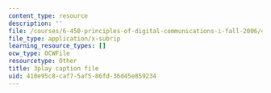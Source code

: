 ```yaml
---
content_type: resource
description: ''
file: /courses/6-450-principles-of-digital-communications-i-fall-2006/410e95c8caf75af586fd36d45e859234_cfL8blVkE1E.vtt
file_type: application/x-subrip
learning_resource_types: []
ocw_type: OCWFile
resourcetype: Other
title: 3play caption file
uid: 410e95c8-caf7-5af5-86fd-36d45e859234
---
```

